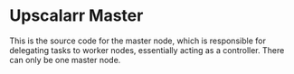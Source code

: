# Upscalarr Master

This is the source code for the master node, which is responsible for delegating tasks to worker nodes, essentially acting as a controller. There can only be one master node.
